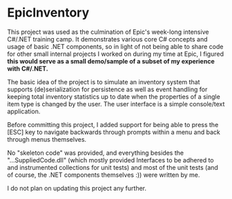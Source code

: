 # EpicInventory

This project was used as the culmination of Epic's week-long intensive C#/.NET training camp. It demonstrates various core C# concepts and usage of basic .NET components, so in light of not being able to share code for other small internal projects I worked on during my time at Epic, I figured <strong>this would serve as a small demo/sample of a subset of my experience with C#/.NET.</strong>

The basic idea of the project is to simulate an inventory system that supports (de)serialization for persistence as well as event handling for keeping total inventory statistics up to date when the properties of a single item type is changed by the user. The user interface is a simple console/text application.

Before committing this project, I added support for being able to press the [ESC] key to navigate backwards through prompts within a menu and back through menus themselves. 

No "skeleton code" was provided, and everything besides the "...SuppliedCode.dll" (which mostly provided Interfaces to be adhered to and instrumented collections for unit tests) and most of the unit tests (and of course, the .NET components themselves :)) were written by me.

I do not plan on updating this project any further. 
